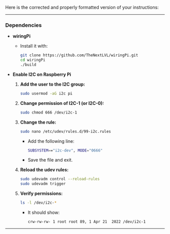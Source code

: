 Here is the corrected and properly formatted version of your instructions:

---

### Dependencies

- **wiringPi**
  - Install it with:
    ```bash
    git clone https://github.com/TheNextLVL/wiringPi.git
    cd wiringPi
    ./build
    ```

- **Enable I2C on Raspberry Pi**
  1. **Add the user to the I2C group:**
     ```bash
     sudo usermod -aG i2c pi
     ```

  2. **Change permission of I2C-1 (or I2C-0):**
     ```bash
     sudo chmod 666 /dev/i2c-1
     ```

  3. **Change the rule:**
     ```bash
     sudo nano /etc/udev/rules.d/99-i2c.rules
     ```
     - Add the following line:
       ```bash
       SUBSYSTEM=="i2c-dev", MODE="0666"
       ```
     - Save the file and exit.

  4. **Reload the udev rules:**
     ```bash
     sudo udevadm control --reload-rules
     sudo udevadm trigger
     ```

  5. **Verify permissions:**
     ```bash
     ls -l /dev/i2c-*
     ```
     - It should show:
       ```plaintext
       crw-rw-rw- 1 root root 89, 1 Apr 21  2022 /dev/i2c-1
       ```

---

